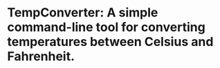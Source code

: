 # TempConverter: A simple command-line tool for converting temperatures between Celsius and Fahrenheit.

